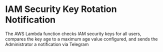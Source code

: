 # IAM Security Key Rotation Notification

The AWS Lambda function checks IAM security keys for all users, compares the key age to a maximum age value configured, and sends the Administrator a notification via Telegram

